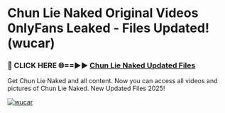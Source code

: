 # Chun Lie Naked Original Videos 0nlyFans Leaked - Files Updated! (wucar)

<h3>🔴 CLICK HERE 🌐==►► <a href="https://tinyurl.com/up5wt9bj" rel="nofollow">Chun Lie Naked Updated Files</a></h3>

Get Chun Lie Naked and all content. Now you can access all videos and pictures of Chun Lie Naked. New Updated Files 2025!

[![wucar](https://i.imgur.com/ABiUzMV.gif)](https://tinyurl.com/up5wt9bj)
